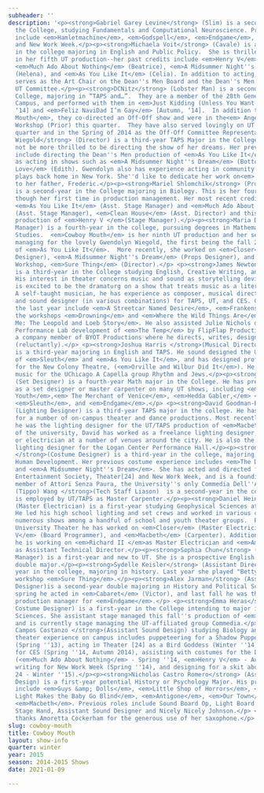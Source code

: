 ```yaml
---
subheader: ''
description: '<p><strong>Gabriel Garey Levine</strong> (Slim) is a second-year in
  the College, studying Fundamentals and Computational Neuroscience. Previous UT credits
  include <em>Hamletmachine</em>, <em>Godspell</em>, <em>Endgame</em>, Theater [24],
  and New Work Week.</p><p><strong>Michaela Voit</strong> (Cavale) is a second-year
  in the college majoring in English and Public Policy.  She is thrilled to be acting
  in her fifth UT production--her past credits include <em>Henry V</em> (Katherine),
  <em>Much Ado About Nothing</em> (Beatrice), <em>A Midsummer Night''s Dream</em>
  (Helena), and <em>As You Like It</em> (Celia). In addition to acting, Michaela now
  serves as the Art Chair on the Dean''s Men Board and the Dean''s Men Liaison to
  UT Committee.</p><p><strong>DCNitz</strong> (Lobster Man) is a second-year in the
  College, majoring in “TAPS and…”.  They are a member of the 28th Generation of Off-Off
  Campus, and performed with them in <em>Just Kidding (Unless You Want To)</em> [Spring,
  ‘14] and <em>Feliz NaviDad I’m Gay</em> [Autumn, ‘14].  In addition to <em>Cowboy
  Mouth</em>, they co-directed an Off-Off show and were in the<em> Angels in America</em>
  Workshop (Prior) this quarter.  They have also served lovingly on UT Committee this
  quarter and in the Spring of 2014 as the Off-Off Committee Representative.</p> <p><strong>Gwendolyn
  Wiegold</strong> (Director) is a third-year TAPS Major in the College who could
  not be more thrilled to be directing the show of her dreams. Her previous UT credits
  include directing the Dean''s Men production of <em>As You Like It</em>, as well
  as acting in shows such as <em>A Midsummer Night''s Dream</em> (Bottom) and <em>First
  Love</em> (Edith). Gwendolyn also has experience acting in community theater Shakespeare
  plays back home in New York. She''d like to dedicate her work on<em> Cowboy Mouth</em>
  to her father, Frederic.</p><p><strong>Mariel Shlomchik</strong> (Production Manager)
  is a second-year in the College majoring in Biology. This is her fourth UT production,
  though her first time in production management. Her most recent credits include
  <em>As You Like It</em> (Asst. Stage Manager) and <em>Much Ado About Nothing</em>
  (Asst. Stage Manager), <em>Clean House</em> (Asst. Director) and this past fall''s
  production of <em>Henry V </em>(Stage Manager).</p><p><strong>Maria Decker </strong>(Stage
  Manager) is a fourth-year in the college, pursuing degrees in Mathematics and Polish
  Studies.  <em>Cowboy Mouth</em> is her ninth UT production and her second time stage
  managing for the lovely Gwendolyn Wiegold, the first being the fall 2013 production
  of <em>As You Like It</em>.  More recently, she worked on <em>Closer</em> (Lighting
  Designer), <em>A Midsummer Night''s Dream</em> (Props Designer), and the 2014 Winter
  Workshop, <em>Sure Thing</em> (Director).</p> <p><strong>James Newton</strong> (Dramaturg)
  is a third-year in the College studying English, Creative Writing, and Physics.
  His interest in theater concerns music and sound as storytelling devices, and he
  is excited to be the dramaturg on a show that treats music as a literary subject.
  A self-taught musician, he has experience as composer, musical director, pianist,
  and sound designer (in various combinations) for TAPS, UT, and CES. Credits from
  the last year include <em>A Streetcar Named Desire</em>, <em>Frankenstein</em>,
  the workshops <em>Drowning</em> and <em>Where the Wild Things Are</em>, and <em>Thrill
  Me: The Leopold and Loeb Story</em>. He also assisted Julie Nichols during the Chicago
  Performance Lab development of <em>The Temp</em> by FlipFlap Productions and is
  a company member of BYOT Productions where he directs, writes, designs, and acts
  (reluctantly).</p> <p><strong>Joshua Harris </strong>(Musical Director, Sound Designer)
  is a third-year majoring in English and TAPS. He sound designed the UT productions
  of <em>Sleuth</em> and <em>As You Like It</em>, and has designed professionally
  for the New Colony Theatre, (<em>Orville and Wilbur Did It</em>). He sings and arranges
  music for the UChicago A Capella group Rhythm and Jews.</p><p><strong>Jacob Mulcahy</strong>
  (Set Designer) is a fourth-year Math major in the College. He has previously worked
  as a set designer or master carpenter on many UT shows, including <em>This Is Our
  Youth</em>,<em> The Merchant of Venice</em>, <em>Hedda Gabler,</em> <em>Godspell</em>,
  <em>Sleuth</em>, and <em>Endgame</em>.</p> <p><strong>David Goodman-Edberg</strong>
  (Lighting Designer) is a third-year TAPS major in the college. He has designed lighting
  for a number of on-campus theater and dance productions. Most recently with UT,
  he was the lighting designer for the UT/TAPS production of <em>Macbeth</em>. Outside
  of the university, David has worked as a freelance lighting designer, master electrician,
  or electrician at a number of venues around the city. He is also the master electrician/house
  lighting designer for the Logan Center Performance Hall.</p><p><strong>Sofia Johnson
  </strong>(Costume Designer) is a third-year in the college, majoring in Comparative
  Human Development. Her previous costume experience includes <em>The Drowsy Chaperone</em>
  and <em>A Midsummer Night''s Dream</em>. She has acted and directed for Classical
  Entertainment Society, Theater[24] and New Work Week, and is a founding ensemble
  member of Attori Senza Paura, the University''s only Commedia Dell''Arte troupe.</p><p><strong>Tiffany
  (Tippo) Wang </strong>(Tech Staff Liason)  is a second-year in the college. She
  is employed by UT/TAPS as Master Carpenter.</p><p><strong>Daniel Heins</strong>
  (Master Electrician) is a first-year studying Geophysical Sciences at the College.
  He led his high school lighting and set crews and worked in various capacities for
  numerous shows among a handful of school and youth theater groups.  Previously in
  University Theater he has worked on <em>Closer</em> (Master Electrician), <em>Henry
  V</em> (Board Programmer), and <em>Macbeth</em> (Carpenter). Additionally this quarter
  he is working on <em>Richard II </em>as Master Electrician and <em>Amadeus</em>
  as Assistant Technical Director.</p><p><strong>Sophia Chun</strong> (Assistant Production
  Manager) is a first-year and new to UT. She is a prospective English and History
  double major.</p><p><strong>Sydelle Keisler</strong> (Assistant Director) is a second
  year in the college, majoring in history. Last year she played "Betty" in the winter
  workshop <em>Sure Thing</em>.</p><p><strong>Alex Jarman</strong> (Assistant Props
  Designer)is a second-year double majoring in History and Political Science. Last
  spring he acted in <em>Cabaret</em> (Victor), and last fall he was the assistant
  production manager for <em>Endgame</em>.</p> <p><strong>Emma Heras</strong> (Assistant
  Costume Designer) is a first-year in the College intending to major in Geophysical
  Sciences. She assistant stage managed this fall''s production of <em>Endgame</em>
  and is currently stage managing the UT-affiliated group Commedia.</p><p><strong>Cynthia
  Campos Costanzo </strong>(Assistant Sound Design) studying Biology and TAPS. Her
  theater experience on campus includes puppeteering for a Shadow Puppet BA project
  (Spring ''13), acting in Theater [24] as a Bird Goddess (Winter ''14), making puppets
  for CES (Spring ''14, Autumn 2014), assisting with costumes for the Dean''s Men
  (<em>Much Ado About Nothing</em> - Spring ''14, <em>Henry V</em> - Autumn ''14),
  writing for New Work Week (Spring ''14), and designing for a skit about Draino (Theater
  24 - Winter ''15).</p><p><strong>Nicholas Castro Romero</strong> (Assistant Sound
  Design) is a first-year potential History or Psychology Major. His previous shows
  include <em>Guys &amp; Dolls</em>, <em>Little Shop of Horrors</em>, <em>Too Much
  Light Makes the Baby Go Blind</em>, <em>Antigone</em>, <em>Our Town</em>, and UT''s
  <em>Macbeth</em>. Previous roles include Sound Board Op, Light Board Op, Stage Manager,
  Stage Hand, Assistant Sound Designer and Nicely Nicely Johnson.</p> <p>With special
  thanks Amoretta Cockerham for the generous use of her saxophone.</p>'
slug: cowboy-mouth
title: Cowboy Mouth
layout: show-info
quarter: winter
year: 2015
season: 2014-2015 Shows
date: 2021-01-09

---
```

